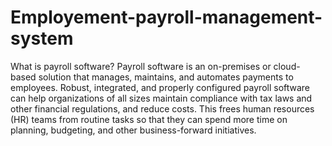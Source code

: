 # Employement-payroll-management-system

What is payroll software?
Payroll software is an on-premises or cloud-based solution that manages, maintains, and automates payments to employees. Robust, integrated, and properly configured payroll software can help organizations of all sizes maintain compliance with tax laws and other financial regulations, and reduce costs. This frees human resources (HR) teams from routine tasks so that they can spend more time on planning, budgeting, and other business-forward initiatives.
